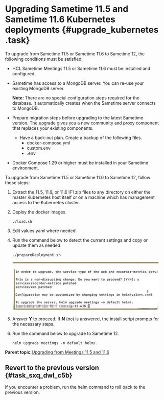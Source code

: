 # Upgrading Sametime 11.5 and Sametime 11.6 Kubernetes deployments {#upgrade_kubernetes .task}

To upgrade from Sametime 11.5 or Sametime 11.6 to Sametime 12, the following conditions must be satisfied:

-   HCL Sametime Meetings 11.5 or Sametime 11.6 must be installed and configured.
-   Sametime has access to a MongoDB server. You can re-use your existing MongoDB server.

    **Note:** There are no special configuration steps required for the database. It automatically creates when the Sametime server connects to MongoDB.

-   Prepare migration steps before upgrading to the latest Sametime version. The upgrade gives you a new community and proxy component that replaces your existing components.
    -   Have a back-out plan. Create a backup of the following files.
        -   docker-compose.yml
        -   custom.env
        -   .env
-   Docker Compose 1.29 or higher must be installed in your Sametime environment.

To upgrade from Sametime 11.5 or Sametime 11.6 to Sametime 12, follow these steps:

1.  Extract the 11.5, 11.6, or 11.6 IF1 zip files to any directory on either the master Kubernetes host itself or on a machine which has management access to the Kubernetes cluster.

2.  Deploy the docker images.

    ``` {#codeblock_q2q_byl_c5b}
    ./load.sh
    ```

3.  Edit values.yaml where needed.

4.  Run the command below to detect the current settings and copy or update them as needed.

    ``` {#codeblock_wzl_1zl_c5b}
    ./prepareDeployment.sh
    ```

    ![](Images/i_upgrade_kub_2.png)

5.  Answer **Y** to proceed. If **N** \(no\) is answered, the install script prompts for the necessary steps.

6.  Run the command below to upgrade to Sametime 12.

    ``` {#codeblock_mxm_tzl_c5b}
    helm upgrade meetings -n default helm/.
    ```


**Parent topic:**[Upgrading from Meetings 11.5 and 11.6](upgrading_meetings.md)

## Revert to the previous version {#task_sxq_dwl_c5b}

If you encounter a problem, run the helm command to roll back to the previous version.

